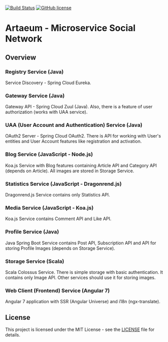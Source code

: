 [![Build Status](https://travis-ci.org/EgorRepnikov/artaeum.svg?branch=master)](https://travis-ci.org/EgorRepnikov/artaeum)
[![GitHub license](https://img.shields.io/github/license/mashape/apistatus.svg)](https://github.com/EgorRepnikov/arteaum.com/blob/master/LICENCE)
# Artaeum - Microservice Social Network

## Overview
### Registry Service (Java)
Service Discovery - Spring Cloud Eureka.

### Gateway Service (Java)
Gateway API - Spring Cloud Zuul (Java). Also, there is a feature of user authorization (works with UAA service).

### UAA (User Account and Authentication) Service (Java)
OAuth2 Server - Spring Cloud OAuth2. There is API for working with User's entities and User Account features like registration and activation.

### Blog Service (JavaScript - Node.js)
Koa.js Service with Blog features containing Article API and Category API (depends on Article). All images are stored in Storage Service.

### Statistics Service (JavaScript - Dragonrend.js)
Dragonrend.js Service contains only Statistics API.

### Media Service (JavaScript - Koa.js)
Koa.js Service contains Comment API and Like API.

### Profile Service (Java)
Java Spring Boot Service contains Post API, Subscription API and API for storing Profile Images (depends on Storage Service).

### Storage Service (Scala)
Scala Colossus Service. There is simple storage with basic authentication. It contains only Image API. Other services should use it for storing images.

### Web Client (Frontend) Service (Angular 7)
Angular 7 application with SSR (Angular Universe) and i18n (ngx-translate).

## License
This project is licensed under the MIT License - see the [LICENSE](LICENSE) file for details.
